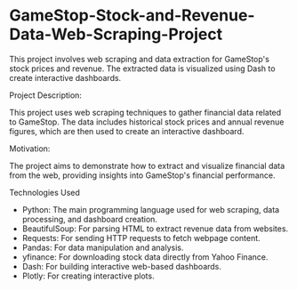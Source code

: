 # GameStop-Stock-and-Revenue-Data-Web-Scraping-Project
This project involves web scraping and data extraction for GameStop's stock prices and revenue. The extracted data is visualized using Dash to create interactive dashboards.

Project Description:

This project uses web scraping techniques to gather financial data related to GameStop. The data includes historical stock prices and annual revenue figures, which are then used to create an interactive dashboard.

Motivation:

The project aims to demonstrate how to extract and visualize financial data from the web, providing insights into GameStop's financial performance.

Technologies Used
- Python: The main programming language used for web scraping, data processing, and dashboard creation.
- BeautifulSoup: For parsing HTML to extract revenue data from websites.
- Requests: For sending HTTP requests to fetch webpage content.
- Pandas: For data manipulation and analysis.
- yfinance: For downloading stock data directly from Yahoo Finance.
- Dash: For building interactive web-based dashboards.
- Plotly: For creating interactive plots.
